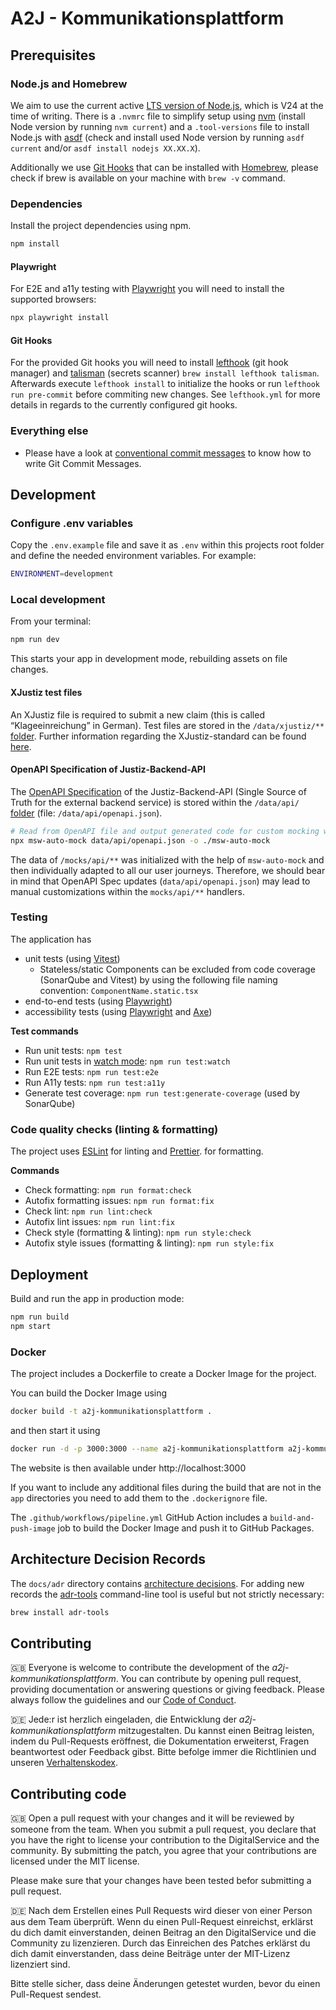 # A2J - Kommunikationsplattform

## Prerequisites

### Node.js and Homebrew

We aim to use the current active [LTS version of Node.js](https://nodejs.dev/en/about/releases/), which is V24 at the time of writing. There is a `.nvmrc` file to simplify setup using [nvm](https://github.com/nvm-sh/nvm) (install Node version by running `nvm current`) and a `.tool-versions` file to install Node.js with [asdf](https://github.com/asdf-vm/asdf-nodejs) (check and install used Node version by running `asdf current` and/or `asdf install nodejs XX.XX.X`).

Additionally we use [Git Hooks](#git-hooks) that can be installed with [Homebrew](https://brew.sh/), please check if brew is available on your machine with `brew -v` command.

### Dependencies

Install the project dependencies using npm.

```bash
npm install
```

#### Playwright

For E2E and a11y testing with [Playwright](https://playwright.dev/docs/intro) you will need to install the supported browsers:

```bash
npx playwright install
```

#### Git Hooks

For the provided Git hooks you will need to install [lefthook](https://github.com/evilmartians/lefthook)
(git hook manager) and [talisman](https://github.com/thoughtworks/talisman/) (secrets scanner) `brew install lefthook talisman`. Afterwards execute `lefthook install` to initialize the hooks or run `lefthook run pre-commit` before commiting new changes. See `lefthook.yml` for more details in regards to the currently configured git hooks.

### Everything else

- Please have a look at [conventional commit messages](https://chris.beams.io/posts/git-commit/) to know how to write Git Commit Messages.

## Development

### Configure .env variables

Copy the `.env.example` file and save it as `.env` within this projects root folder and define the needed environment variables. For example:

```sh
ENVIRONMENT=development
```

### Local development

From your terminal:

```sh
npm run dev
```

This starts your app in development mode, rebuilding assets on file changes.

#### XJustiz test files

An XJustiz file is required to submit a new claim (this is called “Klageeinreichung” in German). Test files are stored in the `/data/xjustiz/**` [folder](/data/xjustiz/). Further information regarding the XJustiz-standard can be found [here](https://xjustiz.justiz.de/).

#### OpenAPI Specification of Justiz-Backend-API

The [OpenAPI Specification](https://swagger.io/specification/) of the Justiz-Backend-API (Single Source of Truth for the external backend service) is stored within the `/data/api/` [folder](/data/api/) (file: `/data/api/openapi.json`).

```sh
# Read from OpenAPI file and output generated code for custom mocking with MSW (see: /mocks/api/*.js)
npx msw-auto-mock data/api/openapi.json -o ./msw-auto-mock
```

The data of `/mocks/api/**` was initialized with the help of `msw-auto-mock` and then individually adapted to all our user journeys. Therefore, we should bear in mind that OpenAPI Spec updates (`data/api/openapi.json`) may lead to manual customizations within the `mocks/api/**` handlers.

### Testing

The application has

- unit tests (using [Vitest](https://vitest.dev/))
  - Stateless/static Components can be excluded from code coverage (SonarQube and Vitest) by using the following file naming convention: `ComponentName.static.tsx`
- end-to-end tests (using [Playwright](https://playwright.dev/docs/intro))
- accessibility tests (using [Playwright](https://playwright.dev/docs/intro) and [Axe](https://www.deque.com/axe/))

**Test commands**

- Run unit tests: `npm test`
- Run unit tests in [watch mode](https://vitest.dev/guide/features.html#watch-mode): `npm run test:watch`
- Run E2E tests: `npm run test:e2e`
- Run A11y tests: `npm run test:a11y`
- Generate test coverage: `npm run test:generate-coverage` (used by SonarQube)

### Code quality checks (linting & formatting)

The project uses [ESLint](https://eslint.org/docs/latest/) for linting and [Prettier](https://prettier.io/docs/en/). for formatting.

**Commands**

- Check formatting: `npm run format:check`
- Autofix formatting issues: `npm run format:fix`
- Check lint: `npm run lint:check`
- Autofix lint issues: `npm run lint:fix`
- Check style (formatting & linting): `npm run style:check`
- Autofix style issues (formatting & linting): `npm run style:fix`

## Deployment

Build and run the app in production mode:

```sh
npm run build
npm start
```

### Docker

The project includes a Dockerfile to create a Docker Image for the project.

You can build the Docker Image using

```sh
docker build -t a2j-kommunikationsplattform .
```

and then start it using

```sh
docker run -d -p 3000:3000 --name a2j-kommunikationsplattform a2j-kommunikationsplattform
```

The website is then available under http://localhost:3000

If you want to include any additional files during the build that are not in the `app` directories you need to add them to the `.dockerignore` file.

The `.github/workflows/pipeline.yml` GitHub Action includes a `build-and-push-image` job to build the Docker Image and push it to GitHub Packages.

## Architecture Decision Records

The `docs/adr` directory contains [architecture decisions](https://cognitect.com/blog/2011/11/15/documenting-architecture-decisions).
For adding new records the [adr-tools](https://github.com/npryce/adr-tools) command-line tool is useful but not strictly necessary:

```bash
brew install adr-tools
```

## Contributing

🇬🇧
Everyone is welcome to contribute the development of the _a2j-kommunikationsplattform_. You can contribute by opening pull request,
providing documentation or answering questions or giving feedback. Please always follow the guidelines and our
[Code of Conduct](CODE_OF_CONDUCT.md).

🇩🇪
Jede:r ist herzlich eingeladen, die Entwicklung der _a2j-kommunikationsplattform_ mitzugestalten. Du kannst einen Beitrag leisten,
indem du Pull-Requests eröffnest, die Dokumentation erweiterst, Fragen beantwortest oder Feedback gibst.
Bitte befolge immer die Richtlinien und unseren [Verhaltenskodex](CODE_OF_CONDUCT_DE.md).

## Contributing code

🇬🇧
Open a pull request with your changes and it will be reviewed by someone from the team. When you submit a pull request,
you declare that you have the right to license your contribution to the DigitalService and the community.
By submitting the patch, you agree that your contributions are licensed under the MIT license.

Please make sure that your changes have been tested befor submitting a pull request.

🇩🇪
Nach dem Erstellen eines Pull Requests wird dieser von einer Person aus dem Team überprüft. Wenn du einen Pull-Request
einreichst, erklärst du dich damit einverstanden, deinen Beitrag an den DigitalService und die Community zu
lizenzieren. Durch das Einreichen des Patches erklärst du dich damit einverstanden, dass deine Beiträge unter der
MIT-Lizenz lizenziert sind.

Bitte stelle sicher, dass deine Änderungen getestet wurden, bevor du einen Pull-Request sendest.
